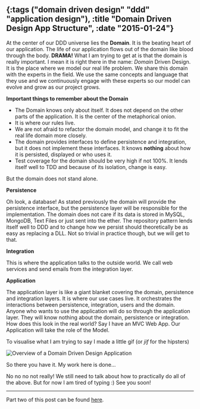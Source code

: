 {:tags ("domain driven design" "ddd" "application design"), :title "Domain Driven Design App Structure", :date "2015-01-24"}
-----
At the center of our DDD universe lies the **Domain**. It is the beating heart of our application. The life of our application flows out of the domain like blood through the body. **DRAMA!** What I am trying to get at is that the domain is really important. I mean it is right there in the name: *Domain* Driven Design. It is the place where we model our real life problem. We share this domain with the experts in the field. We use the same concepts and language that they use and we continuously engage with these experts so our model can evolve and grow as our project grows. 

**Important things to remember about the Domain** 

* The Domain knows only about itself. It does not depend on the other parts of the application. It is the center of the metaphorical onion.
* It is where our rules live.
* We are not afraid to refactor the domain model, and change it to fit the real life domain more closely.
* The domain provides interfaces to define persistence and integration, but it does not implement these interfaces. It knows **nothing** about how it is persisted, displayed or who uses it. 
* Test coverage for the domain should be very high if not 100%. It lends itself well to TDD and because of its isolation, change is easy.

But the domain does not stand alone. 

**Persistence**

Oh look, a database! As stated previously the domain will provide the persistence interface, but the persistence layer will be responsible for the implementation. The domain does not care if its data is stored in MySQL, MongoDB, Text Files or just sent into the ether. The repository pattern lends itself well to DDD and to change how we persist should theoretically be as easy as replacing a DLL. Not so trivial in practice though, but we will get to that.

**Integration**

This is where the application talks to the outside world. We call web services and send emails from the integration layer.

**Application**

The application layer is like a giant blanket covering the domain, persistence and integration layers. It is where our use cases live. It orchestrates the interactions between persistence, integration, users and the domain. Anyone who wants to use the application will do so through the application layer. They will know nothing about the domain, persistence or integration. How does this look in the real world? Say I have an MVC Web App. Our Application will take the role of the Model. 

To visualise what I am trying to say I made a little gif (or *jif* for the hipsters)

![Overview of a Domain Driven Design Application](http://res.cloudinary.com/dltpyggxx/image/upload/v1422105983/output_FuKgD4_es43ww.gif)

So there you have it. My work here is done... 

No no no not really! We still need to talk about how to practically do all of the above. But for now I am tired of typing :) See you soon!

___
Part two of this post can be found [here](http://sneakycode.net/domain-driven-design-app-structure-part-2/).

<a href="http://www.codeproject.com/script/Articles/BlogFeedList.aspx?amid=8804440" rel="tag" style="display:none">CodeProject</a>

